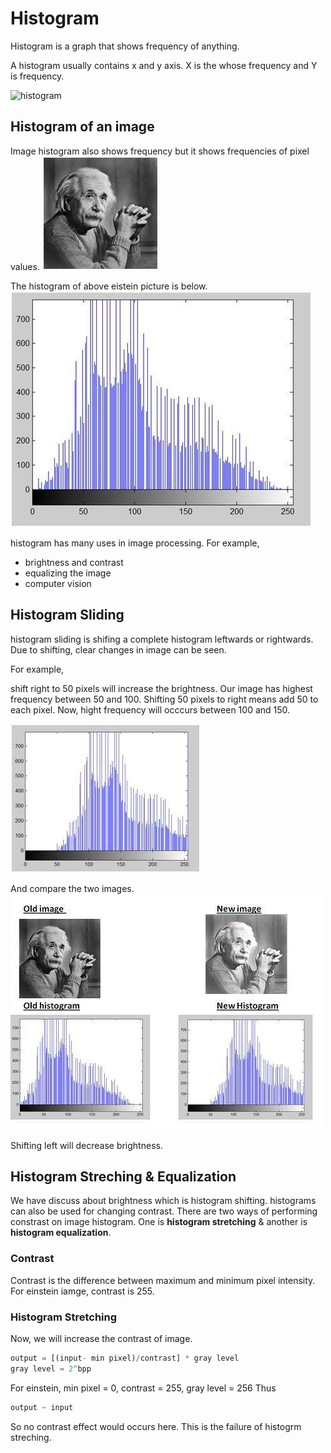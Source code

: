 # Histogram

Histogram is a graph that shows frequency of anything.

A histogram usually contains x and y axis.
X is the whose frequency and Y is frequency.

![histogram](images/histogram/Histogram-chart.jpg)

## Histogram of an image

Image histogram also shows frequency but it shows frequencies of pixel values.
![](images/einstein.jpg)

The histogram of above eistein picture is below.
![](images/histrogram/histogram3.jpg)

histogram has many uses in image processing. For example,
- brightness and contrast
- equalizing the image
- computer vision

## Histogram Sliding

histogram sliding is shifing a complete histogram leftwards or rightwards. Due to shifting, clear changes in image can be seen.

For example,

shift right to 50 pixels will increase the brightness. Our image has highest frequency between 50 and 100. Shifting 50 pixels to right means add 50 to each pixel. Now, hight frequency will occcurs between 100 and 150.

![](images/histrogram/sliding3.jpg)

And compare the two images.
![](images/histrogram/sliding4.jpg)

Shifting left will decrease brightness.

## Histogram Streching & Equalization

We have discuss about brightness which is histogram shifting. histograms can also be used for changing contrast. There are two ways of performing constrast on image histogram.
One is **histogram stretching** & another is **histogram equalization**.

### Contrast
Contrast is the difference between maximum and minimum pixel intensity. For einstein iamge, contrast is 255.

### Histogram Stretching

Now, we will increase the contrast of image.
```js
output = [(input- min pixel)/contrast] * gray level
gray level = 2^bpp
```

For einstein, min pixel = 0, contrast = 255, gray level = 256
Thus 
```js
output ~ input
```
So no contrast effect would occurs here.
This is the failure of histogrm streching.